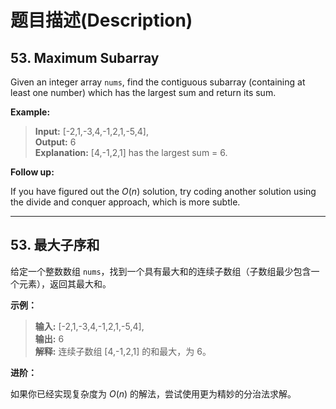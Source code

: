 # 题目描述(Description)

## 53. Maximum Subarray

Given an integer array `nums`, find the contiguous subarray (containing at least one number) which has the largest sum and return its sum.

**Example:**

> **Input:** [-2,1,-3,4,-1,2,1,-5,4],\
> **Output:** 6\
> **Explanation:** [4,-1,2,1] has the largest sum = 6.

**Follow up:**

If you have figured out the $O(n)$ solution, try coding another solution using the divide and conquer approach, which is more subtle.

***

## 53. 最大子序和

给定一个整数数组 `nums`，找到一个具有最大和的连续子数组（子数组最少包含一个元素），返回其最大和。

**示例：**

> **输入:** [-2,1,-3,4,-1,2,1,-5,4],\
> **输出:** 6\
> **解释:** 连续子数组 [4,-1,2,1] 的和最大，为 6。

**进阶：**

如果你已经实现复杂度为 $O(n)$ 的解法，尝试使用更为精妙的分治法求解。
